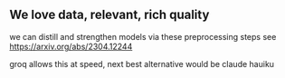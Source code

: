 ## We love data, relevant, rich quality
we can distill and strengthen models via these preprocessing steps see https://arxiv.org/abs/2304.12244

groq allows this at speed, next best alternative would be claude hauiku